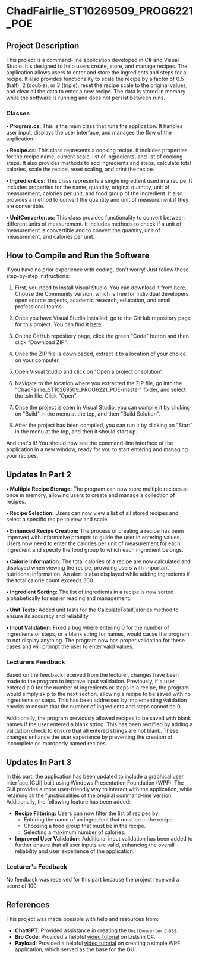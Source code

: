 # ChadFairlie_ST10269509_PROG6221_POE

## Project Description

This project is a command-line application developed in C# and Visual Studio. It's designed to help users create, store, and manage recipes. The application allows users to enter and store the ingredients and steps for a recipe. It also provides functionality to scale the recipe by a factor of 0.5 (half), 2 (double), or 3 (triple), reset the recipe scale to the original values, and clear all the data to enter a new recipe. The data is stored in memory while the software is running and does not persist between runs.

### Classes

**•	Program.cs:** This is the main class that runs the application. It handles user input, displays the user interface, and manages the flow of the application.

**•	Recipe.cs:** This class represents a cooking recipe. It includes properties for the recipe name, current scale, list of ingredients, and list of cooking steps. It also provides methods to add ingredients and steps, calculate total calories, scale the recipe, reset scaling, and print the recipe.

**•	Ingredient.cs:** This class represents a single ingredient used in a recipe. It includes properties for the name, quantity, original quantity, unit of measurement, calories per unit, and food group of the ingredient. It also provides a method to convert the quantity and unit of measurement if they are convertible.

**•	UnitConverter.cs:** This class provides functionality to convert between different units of measurement. It includes methods to check if a unit of measurement is convertible and to convert the quantity, unit of measurement, and calories per unit.

## How to Compile and Run the Software

If you have no prior experience with coding, don't worry! Just follow these step-by-step instructions:

1. First, you need to install Visual Studio. You can download it from [here](https://visualstudio.microsoft.com/downloads/). Choose the Community version, which is free for individual developers, open source projects, academic research, education, and small professional teams.

2. Once you have Visual Studio installed, go to the GitHub repository page for this project. You can find it [here](https://github.com/AlphaSweater/ChadFairlie_ST10269509_PROG6221_POE).

3. On the GitHub repository page, click the green "Code" button and then click "Download ZIP".

4. Once the ZIP file is downloaded, extract it to a location of your choice on your computer.

5. Open Visual Studio and click on "Open a project or solution".

6. Navigate to the location where you extracted the ZIP file, go into the "ChadFairlie_ST10269509_PROG6221_POE-master" folder, and select the .sln file. Click "Open".

7. Once the project is open in Visual Studio, you can compile it by clicking on "Build" in the menu at the top, and then "Build Solution".

8. After the project has been compiled, you can run it by clicking on "Start" in the menu at the top, and then it should start up.

And that's it! You should now see the command-line interface of the application in a new window, ready for you to start entering and managing your recipes.

## Updates In Part 2

**•	Multiple Recipe Storage:** The program can now store multiple recipes at once in memory, allowing users to create and manage a collection of recipes.

**•	Recipe Selection:** Users can now view a list of all stored recipes and select a specific recipe to view and scale.

**•	Enhanced Recipe Creation:** The process of creating a recipe has been improved with informative prompts to guide the user in entering values. Users now need to enter the calories per unit of measurement for each ingredient and specify the food group to which each ingredient belongs.

**•	Calorie Information:** The total calories of a recipe are now calculated and displayed when viewing the recipe, providing users with important nutritional information. An alert is also displayed while adding ingredients if the total calorie count exceeds 300.

**•	Ingredient Sorting:** The list of ingredients in a recipe is now sorted alphabetically for easier reading and management.

**•	Unit Tests:** Added unit tests for the CalculateTotalCalories method to ensure its accuracy and reliability.

**•	Input Validation:** Fixed a bug where entering 0 for the number of ingredients or steps, or a blank string for names, would cause the program to not display anything. The program now has proper validation for these cases and will prompt the user to enter valid values.

### Lecturers Feedback
Based on the feedback received from the lecturer, changes have been made to the program to improve input validation. Previously, if a user entered a 0 for the number of ingredients or steps in a recipe, the program would simply skip to the next section, allowing a recipe to be saved with no ingredients or steps. This has been addressed by implementing validation checks to ensure that the number of ingredients and steps cannot be 0.

Additionally, the program previously allowed recipes to be saved with blank names if the user entered a blank string. This has been rectified by adding a validation check to ensure that all entered strings are not blank. These changes enhance the user experience by preventing the creation of incomplete or improperly named recipes.

## Updates In Part 3
In this part, the application has been updated to include a graphical user interface (GUI) built using Windows Presentation Foundation (WPF). The GUI provides a more user-friendly way to interact with the application, while retaining all the functionalities of the original command-line version. Additionally, the following feature has been added:

- **Recipe Filtering:** Users can now filter the list of recipes by:
  - Entering the name of an ingredient that must be in the recipe.
  - Choosing a food group that must be in the recipe.
  - Selecting a maximum number of calories.
- **Improved User Validation:** Additional input validation has been added to further ensure that all user inputs are valid, enhancing the overall reliability and user experience of the application.

### Lecturer's Feedback
No feedback was received for this part because the project received a score of 100.

## References

This project was made possible with help and resources from:

- **ChatGPT**: Provided assistance in creating the `UnitConverter` class.
- **Bro Code**: Provided a helpful [video tutorial](https://youtu.be/vQzREQUhGSA?si=zi-m4qyNKLMErAu9) on Lists in C#.
- **Payload**: Provided a helpful [video tutorial](https://www.youtube.com/watch?v=PzP8mw7JUzI)  on creating a simple WPF application, which served as the base for the GUI.
